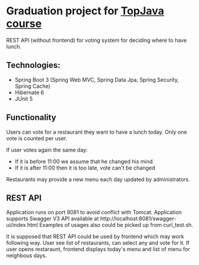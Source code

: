 # Graduation project for <a href="https://github.com/JavaOPs/topjava" target=_blank>TopJava course</a>

REST API (without frontend) for voting system for deciding where to have lunch.

## Technologies:
- Spring Boot 3 (Spring Web MVC, Spring Data Jpa, Spring Security, Spring Cache)
- Hibernate 6
- JUnit 5

## Functionality

Users can vote for a restaurant they want to have a lunch today. Only one vote is counted per user.

If user votes again the same day:
- If it is before 11:00 we assume that he changed his mind.
- If it is after 11:00 then it is too late, vote can't be changed

Restaurants may provide a new menu each day updated by administrators.

## REST API

Application runs on port 8081 to avoid conflict with Tomcat.
Application supports Swagger V3 API available at http://localhost:8081/swagger-ui/index.html
Examples of usages also could be picked up from curl_test.sh.

It is supposed that REST API could be used by frontend which may work following way.
User see list of restaurants, can select any and vote for it.
If user opens restaraunt, frontend displays today's menu and list of menu for neighbous days.
